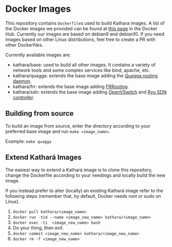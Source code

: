 # Docker Images

This repository contains `Dockerfile`s used to build Kathara images. A list of the Docker images we provided can be found at [this page](https://hub.docker.com/u/kathara/) in the Docker Hub.
Currently our images are based on debian9 and debian10. If you need images based on other Linux distributions, feel free to create a PR with other Dockerfiles.

Currently available images are:
- kathara/base: used to build all other images. It contains a variety of network tools and some complex services like bind, apache, etc.
- kathara/quagga: extends the base image adding the [Quagga routing daemon](https://www.nongnu.org/quagga/).
- kathara/frr: extends the base image adding [FRRouting](https://frrouting.org/).
- kathara/sdn: extends the base image adding [OpenVSwitch](https://www.openvswitch.org/) and [Ryu SDN controller](https://osrg.github.io/ryu/).

## Building from source
To build an image from source, enter the directory according to your preferred base image and run `make <image_name>`.

Example: `make quagga`

## Extend Kathará Images

The easiest way to extend a Kathará image is to clone this repository, change the Dockerfile according to your needings and locally build the new image.

If you instead prefer to alter (locally) an existing Kathará image refer to the following steps (remember that, by default, Docker needs root or sudo on Linux).
1. `docker pull kathara/<image_name>`
2. `docker run -tid --name <image_new_name> kathara/<image_name>`
3. `docker exec -ti  <image_new_name> bash`
4. Do your thing, then exit.
5. `docker commit <image_new_name> kathara/<image_new_name>`
6. `docker rm -f <image_new_name>`
